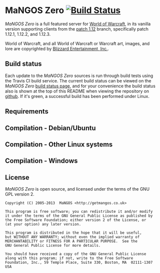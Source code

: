 MaNGOS Zero [![Build Status](https://travis-ci.org/mangoszero/server.png)](https://travis-ci.org/mangoszero/server)
===========
*MaNGOS Zero* is a full featured server for [World of Warcraft][2], in its vanilla
version supporting clients from the [patch 1.12][50] branch, specifically patch
1.12.1, 1.12.2, and 1.12.3.

World of Warcraft, and all World of Warcraft or Warcraft art, images, and lore are
copyrighted by [Blizzard Entertainment, Inc.][1].


Build status
------------
Each update to the *MaNGOS Zero* sources is run through build tests using the
Travis CI build service. The current build status can be viewed on the *MaNGOS Zero*
[build status page][114], and for your convenience the build status also is shown
at the top of this README when viewing the repository on [github][111]. If it's
green, a successful build has been performed under Linux.


Requirements
------------


Compilation - Debian/Ubuntu
---------------------------


Compilation - Other Linux systems
---------------------------------


Compilation - Windows
---------------------

License
-------
*MaNGOS Zero* is open source, and licensed under the terms of the GNU GPL version 2.

	Copyright (C) 2005-2013  MaNGOS <http://getmangos.co.uk>

	This program is free software; you can redistribute it and/or modify
	it under the terms of the GNU General Public License as published by
	the Free Software Foundation; either version 2 of the License, or
	(at your option) any later version.

	This program is distributed in the hope that it will be useful,
	but WITHOUT ANY WARRANTY; without even the implied warranty of
	MERCHANTABILITY or FITNESS FOR A PARTICULAR PURPOSE.  See the
	GNU General Public License for more details.

	You should have received a copy of the GNU General Public License
	along with this program; if not, write to the Free Software
	Foundation, Inc., 59 Temple Place, Suite 330, Boston, MA  02111-1307  USA


[1]: http://blizzard.com/ "Blizzard Entertainment Inc. · we love you!"
[2]: http://battle.net/wow/ "World of Warcraft"

[10]: http://a.dependency.net/ "A · dependency"

[50]: http://www.wowpedia.org/Patch_1.12.0 "Vanilla WoW · Patch 1.12.0 release notes"

[100]: http://getmangos.co.uk/ "MaNGOS Community Project Website"
[101]: http://getmangos.com/bb/ "MaNGOS Community Discussion Forums"

[110]: http://github.com/mangoszero "MaNGOS Zero · github organization"
[111]: http://github.com/mangoszero/server "MaNGOS Zero · server repository"
[112]: http://github.com/mangoszero/scripts "MaNGOS Zero · script extensions repository"
[113]: http://github.com/mangoszero/database "MaNGOS Zero · content database repository"
[114]: https://travis-ci.org/mangoszero/server/ "MaNGOS Zero · build status"

[201]: http://www.microsoft.com/express/ "Visual Studio Express · free, limited edition"
[202]: http://gcc.gnu.org/ "GCC"
[203]: http://clang.llvm.org/ "Clang"

[251]: http://www.cmake.org/ "CMake · Cross Platform Make"
